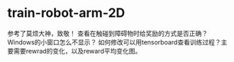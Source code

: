 # train-robot-arm-2D
参考了莫烦大神，致敬！
查看在触碰到障碍物时给奖励的方式是否正确？
Windows的小窗口怎么不显示？
如何修改可以用tensorboard查看训练过程？主要需要rewrad的变化，以及reward平均变化图。
